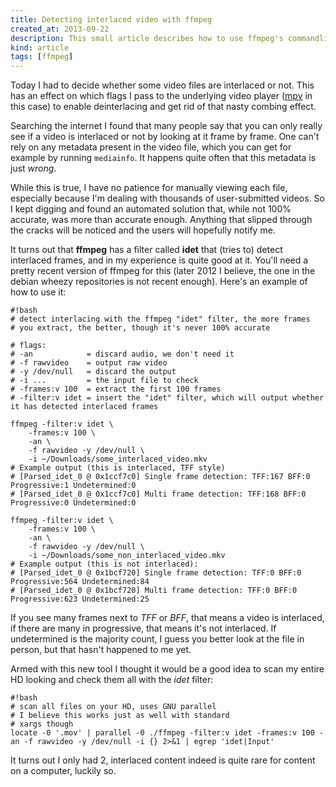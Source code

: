 ```yaml
---
title: Detecting interlaced video with ffmpeg
created_at: 2013-09-22
description: This small article describes how to use ffmpeg's commandline tools to detect pretty accurately whether or not a video files is interlaced
kind: article
tags: [ffmpeg]
---
```


Today I had to decide whether some video files are interlaced or not. This has an effect on which flags I pass to the
underlying video player ([mpv](http://mpv.io/) in this case) to enable deinterlacing and get rid of that nasty combing effect.

<!-- more -->

Searching the internet I found that many people say that you can only really see if a video is interlaced or not by looking at it
frame by frame. One can't rely on any metadata present in the video file, which you can get for example by running `mediainfo`.
It happens quite often that this metadata is just *wrong*.

While this is true, I have no patience for manually viewing each file, especially because I'm dealing with thousands of user-submitted videos.
So I kept digging and found an automated solution that, while not 100% accurate, was more than accurate enough. Anything that slipped through
the cracks will be noticed and the users will hopefully notify me.

It turns out that **ffmpeg** has a filter called **idet** that (tries to) detect interlaced frames, and in my experience is quite
good at it. You'll need a pretty recent version of ffmpeg for this (later 2012 I believe,
the one in the debian wheezy repositories is not recent enough). Here's an example of how to use it:

~~~~~~~~
#!bash
# detect interlacing with the ffmpeg "idet" filter, the more frames
# you extract, the better, though it's never 100% accurate

# flags:
# -an            = discard audio, we don't need it
# -f rawvideo    = output raw video
# -y /dev/null   = discard the output
# -i ...         = the input file to check
# -frames:v 100  = extract the first 100 frames
# -filter:v idet = insert the "idet" filter, which will output whether it has detected interlaced frames

ffmpeg -filter:v idet \
    -frames:v 100 \
    -an \
    -f rawvideo -y /dev/null \
    -i ~/Downloads/some_interlaced_video.mkv
# Example output (this is interlaced, TFF style)
# [Parsed_idet_0 @ 0x1ccf7c0] Single frame detection: TFF:167 BFF:0 Progressive:1 Undetermined:0
# [Parsed_idet_0 @ 0x1ccf7c0] Multi frame detection: TFF:168 BFF:0 Progressive:0 Undetermined:0

ffmpeg -filter:v idet \
    -frames:v 100 \
    -an \
    -f rawvideo -y /dev/null \
    -i ~/Downloads/some_non_interlaced_video.mkv
# Example output (this is not interlaced):
# [Parsed_idet_0 @ 0x1bcf720] Single frame detection: TFF:0 BFF:0 Progressive:564 Undetermined:84
# [Parsed_idet_0 @ 0x1bcf720] Multi frame detection: TFF:0 BFF:0 Progressive:623 Undetermined:25
~~~~~~~~

If you see many frames next to *TFF* or *BFF*, that means a video is interlaced, if there are many in
progressive, that means it's not interlaced. If undetermined is the majority count, I guess you better
look at the file in person, but that hasn't happened to me yet.

Armed with this new tool I thought it would be a good idea to scan my entire HD looking and check them
all with the *idet* filter:

~~~~~~~~
#!bash
# scan all files on your HD, uses GNU parallel
# I believe this works just as well with standard
# xargs though
locate -0 '.mov' | parallel -0 ./ffmpeg -filter:v idet -frames:v 100 -an -f rawvideo -y /dev/null -i {} 2>&1 | egrep 'idet|Input'
~~~~~~~~

It turns out I only had 2, interlaced content indeed is quite rare for content on a computer, luckily so.
